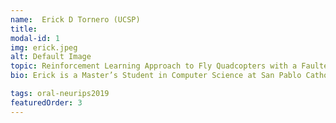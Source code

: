 ```yaml
---
name:  Erick D Tornero (UCSP)
title: 
modal-id: 1
img: erick.jpeg
alt: Default Image
topic: Reinforcement Learning Approach to Fly Quadcopters with a Faulted Rotor
bio: Erick is a Master’s Student in Computer Science at San Pablo Catholic University, his research interest lies in how Deep Reinforcement Learning can be used to solve problems concerning robots. His current research is about using meta-learning and model-based reinforcement learning to fly a quadcopter even after losing a rotor.

tags: oral-neurips2019
featuredOrder: 3
---
```

